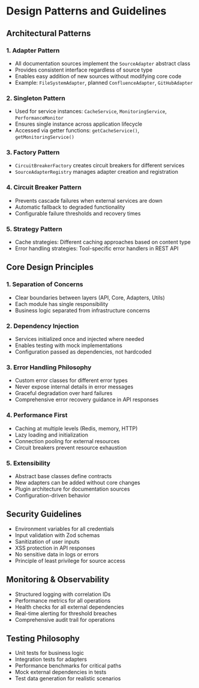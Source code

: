 # Design Patterns and Guidelines

## Architectural Patterns

### 1. Adapter Pattern
- All documentation sources implement the `SourceAdapter` abstract class
- Provides consistent interface regardless of source type
- Enables easy addition of new sources without modifying core code
- Example: `FileSystemAdapter`, planned `ConfluenceAdapter`, `GitHubAdapter`

### 2. Singleton Pattern
- Used for service instances: `CacheService`, `MonitoringService`, `PerformanceMonitor`
- Ensures single instance across application lifecycle
- Accessed via getter functions: `getCacheService()`, `getMonitoringService()`

### 3. Factory Pattern
- `CircuitBreakerFactory` creates circuit breakers for different services
- `SourceAdapterRegistry` manages adapter creation and registration

### 4. Circuit Breaker Pattern
- Prevents cascade failures when external services are down
- Automatic fallback to degraded functionality
- Configurable failure thresholds and recovery times

### 5. Strategy Pattern
- Cache strategies: Different caching approaches based on content type
- Error handling strategies: Tool-specific error handlers in REST API

## Core Design Principles

### 1. Separation of Concerns
- Clear boundaries between layers (API, Core, Adapters, Utils)
- Each module has single responsibility
- Business logic separated from infrastructure concerns

### 2. Dependency Injection
- Services initialized once and injected where needed
- Enables testing with mock implementations
- Configuration passed as dependencies, not hardcoded

### 3. Error Handling Philosophy
- Custom error classes for different error types
- Never expose internal details in error messages
- Graceful degradation over hard failures
- Comprehensive error recovery guidance in API responses

### 4. Performance First
- Caching at multiple levels (Redis, memory, HTTP)
- Lazy loading and initialization
- Connection pooling for external resources
- Circuit breakers prevent resource exhaustion

### 5. Extensibility
- Abstract base classes define contracts
- New adapters can be added without core changes
- Plugin architecture for documentation sources
- Configuration-driven behavior

## Security Guidelines
- Environment variables for all credentials
- Input validation with Zod schemas
- Sanitization of user inputs
- XSS protection in API responses
- No sensitive data in logs or errors
- Principle of least privilege for source access

## Monitoring & Observability
- Structured logging with correlation IDs
- Performance metrics for all operations
- Health checks for all external dependencies
- Real-time alerting for threshold breaches
- Comprehensive audit trail for operations

## Testing Philosophy
- Unit tests for business logic
- Integration tests for adapters
- Performance benchmarks for critical paths
- Mock external dependencies in tests
- Test data generation for realistic scenarios